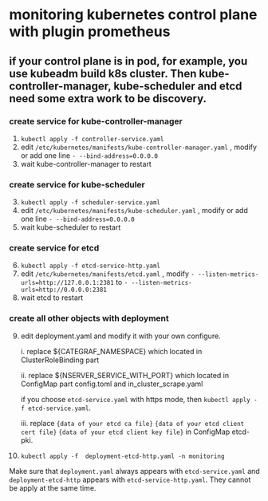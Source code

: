 # monitoring kubernetes control plane with plugin prometheus


## if your control plane is in pod, for example, you use kubeadm build k8s cluster. Then kube-controller-manager, kube-scheduler and etcd need some extra work to be discovery.

### create service for kube-controller-manager
1. `kubectl apply -f controller-service.yaml` 
2. edit `/etc/kubernetes/manifests/kube-controller-manager.yaml` , modify or add one line `- --bind-address=0.0.0.0`  
3. wait kube-controller-manager to restart
 
### create service for kube-scheduler
3. `kubectl apply -f scheduler-service.yaml`
4. edit `/etc/kubernetes/manifests/kube-scheduler.yaml` , modify or add one line `- --bind-address=0.0.0.0`
5. wait kube-scheduler to restart

### create service for etcd
6. `kubectl apply -f etcd-service-http.yaml`
7. edit `/etc/kubernetes/manifests/etcd.yaml` ,  modify `- --listen-metrics-urls=http://127.0.0.1:2381` to `- --listen-metrics-urls=http://0.0.0.0:2381`
8. wait etcd to restart

### create all other objects with deployment
9. edit deployment.yaml and modify it with your own configure.
 
   i. replace ${CATEGRAF_NAMESPACE} which located in ClusterRoleBinding part
 
   ii. replace ${NSERVER_SERVICE_WITH_PORT} which located in ConfigMap part config.toml and in_cluster_scrape.yaml

   if you choose `etcd-service.yaml` with https mode, then `kubectl apply -f etcd-service.yaml`.
 
   iii. replace `{data of your etcd ca file}` `{data of your etcd client cert file}` `{data of your etcd client key file}` in ConfigMap etcd-pki.

 
10. `kubectl apply -f  deployment-etcd-http.yaml -n monitoring`

Make sure that `deployment.yaml` always appears with `etcd-service.yaml` and `deployment-etcd-http` appears with `etcd-service-http.yaml`. They cannot be apply at the same time.
